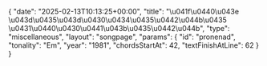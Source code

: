 {
    "date": "2025-02-13T10:13:25+00:00",
    "title": "\u041f\u0440\u043e \u043d\u0435\u043d\u0430\u0434\u0435\u0442\u044b\u0435 \u0431\u0440\u0430\u0441\u043b\u0435\u0442\u044b",
    "type": "miscellaneous",
    "layout": "songpage",
    "params": {
        "id": "pronenad",
        "tonality": "Em",
        "year": "1981",
        "chordsStartAt": 42,
        "textFinishAtLine": 62
    }
}